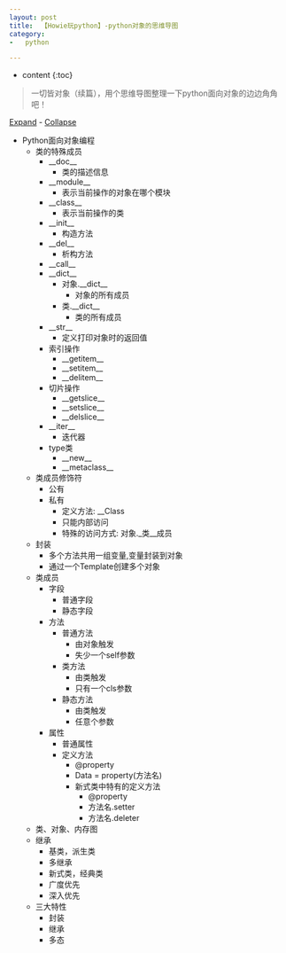 ```yaml
---
layout: post
title:  【Howie玩python】-python对象的思维导图
category:
-   python

---
```


* content
{:toc}

<script type="text/javascript" src="{{"/static/marktree.js" }}"></script>
<link rel="stylesheet" href="/static/treestyles.css" type="text/css" />

> 一切皆对象（续篇），用个思维导图整理一下python面向对象的边边角角吧！

<div class="basetop"><a onclick="expandAll(document.getElementById('base'))" href="#">Expand</a> -
<a onclick="collapseAll(document.getElementById('base'))" href="#">Collapse</a></div><div class="basetext" id="base"><ul>
    <li class="col" id="FMID_842188119FM"><div class="nodecontent">Python面向对象编程</div>
        <ul class="subexp">
    <li class="col"><div class="nodecontent">类的特殊成员</div>
        <ul class="subexp">
    <li class="col"><div class="nodecontent">__doc__</div>
        <ul class="subexp">
    <li class="basic"><div class="nodecontent">类的描述信息</div></li></ul></li>
    <li class="col"><div class="nodecontent">__module__</div>
        <ul class="subexp">
    <li class="basic"><div class="nodecontent">表示当前操作的对象在哪个模块</div></li></ul></li>
    <li class="col"><div class="nodecontent">__class__</div>
        <ul class="subexp">
    <li class="basic"><div class="nodecontent">表示当前操作的类</div></li></ul></li>
    <li class="col"><div class="nodecontent">__init__</div>
        <ul class="subexp">
    <li class="basic"><div class="nodecontent">构造方法</div></li></ul></li>
    <li class="col"><div class="nodecontent">__del__</div>
        <ul class="subexp">
    <li class="basic"><div class="nodecontent">析构方法</div></li></ul></li>
    <li class="basic"><div class="nodecontent">__call__</div></li>
    <li class="col"><div class="nodecontent">__dict__</div>
        <ul class="subexp">
    <li class="col"><div class="nodecontent">对象.__dict__</div>
        <ul class="subexp">
    <li class="basic"><div class="nodecontent">对象的所有成员</div></li></ul></li>
    <li class="col"><div class="nodecontent">类.__dict__</div>
        <ul class="subexp">
    <li class="basic"><div class="nodecontent">类的所有成员</div></li></ul></li></ul></li>
    <li class="col"><div class="nodecontent">__str__</div>
        <ul class="subexp">
    <li class="basic"><div class="nodecontent">定义打印对象时的返回值</div></li></ul></li>
    <li class="col"><div class="nodecontent">索引操作</div>
        <ul class="subexp">
    <li class="basic"><div class="nodecontent">__getitem__</div></li>
    <li class="basic"><div class="nodecontent">__setitem__</div></li>
    <li class="basic"><div class="nodecontent">__delitem__</div></li></ul></li>
    <li class="col"><div class="nodecontent">切片操作</div>
        <ul class="subexp">
    <li class="basic"><div class="nodecontent">__getslice__</div></li>
    <li class="basic"><div class="nodecontent">__setslice__</div></li>
    <li class="basic"><div class="nodecontent">__delslice__</div></li></ul></li>
    <li class="col"><div class="nodecontent">__iter__</div>
        <ul class="subexp">
    <li class="basic"><div class="nodecontent">迭代器</div></li></ul></li>
    <li class="col"><div class="nodecontent">type类</div>
        <ul class="subexp">
    <li class="basic" id="FMID_4ecc64b6043c65f0307bcd909888f1d9FM"><div class="nodecontent">__new__</div></li>
    <li class="basic"><div class="nodecontent">__metaclass__</div></li></ul></li></ul></li>
    <li class="col"><div class="nodecontent">类成员修饰符</div>
        <ul class="subexp">
    <li class="basic"><div class="nodecontent">公有</div></li>
    <li class="col"><div class="nodecontent">私有</div>
        <ul class="subexp">
    <li class="basic"><div class="nodecontent">定义方法:  __Class</div></li>
    <li class="basic"><div class="nodecontent">只能内部访问</div></li>
    <li class="basic"><div class="nodecontent">特殊的访问方式: 对象._类__成员</div></li></ul></li></ul></li>
    <li class="col"><div class="nodecontent">封装</div>
        <ul class="subexp">
    <li class="basic"><div class="nodecontent">多个方法共用一组变量,变量封装到对象</div></li>
    <li class="basic"><div class="nodecontent">通过一个Template创建多个对象</div></li></ul></li>
    <li class="col"><div class="nodecontent">类成员</div>
        <ul class="subexp">
    <li class="col"><div class="nodecontent">字段</div>
        <ul class="subexp">
    <li class="basic"><div class="nodecontent">普通字段</div></li>
    <li class="basic"><div class="nodecontent">静态字段</div></li></ul></li>
    <li class="col"><div class="nodecontent">方法</div>
        <ul class="subexp">
    <li class="col"><div class="nodecontent">普通方法</div>
        <ul class="subexp">
    <li class="basic"><div class="nodecontent">由对象触发</div></li>
    <li class="basic"><div class="nodecontent">失少一个self参数</div></li></ul></li>
    <li class="col"><div class="nodecontent">类方法</div>
        <ul class="subexp">
    <li class="basic"><div class="nodecontent">由类触发</div></li>
    <li class="basic"><div class="nodecontent">只有一个cls参数</div></li></ul></li>
    <li class="col"><div class="nodecontent">静态方法</div>
        <ul class="subexp">
    <li class="basic"><div class="nodecontent">由类触发</div></li>
    <li class="basic"><div class="nodecontent">任意个参数</div></li></ul></li></ul></li>
    <li class="col"><div class="nodecontent">属性</div>
        <ul class="subexp">
    <li class="basic"><div class="nodecontent">普通属性</div></li>
    <li class="col"><div class="nodecontent">定义方法</div>
        <ul class="subexp">
    <li class="basic"><div class="nodecontent">@property</div></li>
    <li class="basic"><div class="nodecontent">Data = property(方法名)</div></li>
    <li class="col"><div class="nodecontent">新式类中特有的定义方法</div>
        <ul class="subexp">
    <li class="basic"><div class="nodecontent">@property</div></li>
    <li class="basic"><div class="nodecontent">方法名.setter</div></li>
    <li class="basic"><div class="nodecontent">方法名.deleter</div></li></ul></li></ul></li></ul></li></ul></li>
    <li class="basic"><div class="nodecontent">类、对象、内存图</div></li>
    <li class="col"><div class="nodecontent">继承</div>
        <ul class="subexp">
    <li class="basic"><div class="nodecontent">基类，派生类</div></li>
    <li class="basic"><div class="nodecontent">多继承</div></li>
    <li class="basic"><div class="nodecontent">新式类，经典类</div></li>
    <li class="basic"><div class="nodecontent">广度优先</div></li>
    <li class="basic"><div class="nodecontent">深入优先</div></li></ul></li>
    <li class="col"><div class="nodecontent">三大特性</div>
        <ul class="subexp">
    <li class="basic"><div class="nodecontent">封装</div></li>
    <li class="basic"><div class="nodecontent">继承</div></li>
    <li class="basic" id="FMID_77b65ff3c0f934a08bb21dbe97fd8b3dFM"><div class="nodecontent">多态</div></li></ul></li></ul></li></ul></div>